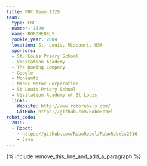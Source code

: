 ```yaml
---
title: FRC Team 1329
team:
  type: FRC
  number: 1329
  name: ROBOREBELS
  rookie_year: 2004
  location: St. Louis, Missouri, USA
  sponsors:
  - St. Louis Priory School
  - Visitation Academy
  - The Boeing Company
  - Google
  - Monsanto
  - Nidec Motor Corporation
  - St Louis Priory School
  - Visitation Academy of St Louis
  links:
    Website: http://www.roborebels.com/
    GitHub: https://github.com/RoboRebel
robot_code:
  2016:
  - Robot:
    - https://github.com/RoboRebel/RoboRebels2016
    - Java
---
```


{% include remove_this_line_and_add_a_paragraph %}